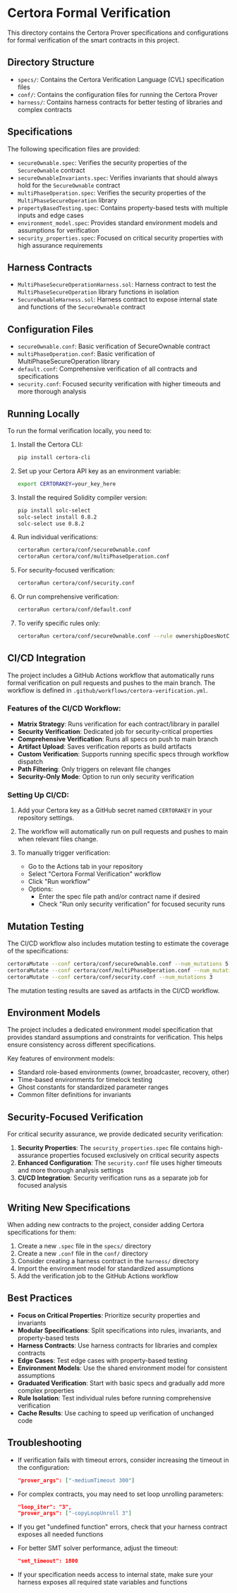 # Certora Formal Verification

This directory contains the Certora Prover specifications and configurations for formal verification of the smart contracts in this project.

## Directory Structure

- `specs/`: Contains the Certora Verification Language (CVL) specification files
- `conf/`: Contains the configuration files for running the Certora Prover
- `harness/`: Contains harness contracts for better testing of libraries and complex contracts

## Specifications

The following specification files are provided:

- `secureOwnable.spec`: Verifies the security properties of the `SecureOwnable` contract
- `secureOwnableInvariants.spec`: Verifies invariants that should always hold for the `SecureOwnable` contract
- `multiPhaseOperation.spec`: Verifies the security properties of the `MultiPhaseSecureOperation` library
- `propertyBasedTesting.spec`: Contains property-based tests with multiple inputs and edge cases
- `environment_model.spec`: Provides standard environment models and assumptions for verification
- `security_properties.spec`: Focused on critical security properties with high assurance requirements

## Harness Contracts

- `MultiPhaseSecureOperationHarness.sol`: Harness contract to test the `MultiPhaseSecureOperation` library functions in isolation
- `SecureOwnableHarness.sol`: Harness contract to expose internal state and functions of the `SecureOwnable` contract

## Configuration Files

- `secureOwnable.conf`: Basic verification of SecureOwnable contract
- `multiPhaseOperation.conf`: Basic verification of MultiPhaseSecureOperation library
- `default.conf`: Comprehensive verification of all contracts and specifications
- `security.conf`: Focused security verification with higher timeouts and more thorough analysis

## Running Locally

To run the formal verification locally, you need to:

1. Install the Certora CLI:
   ```bash
   pip install certora-cli
   ```

2. Set up your Certora API key as an environment variable:
   ```bash
   export CERTORAKEY=your_key_here
   ```

3. Install the required Solidity compiler version:
   ```bash
   pip install solc-select
   solc-select install 0.8.2
   solc-select use 0.8.2
   ```

4. Run individual verifications:
   ```bash
   certoraRun certora/conf/secureOwnable.conf
   certoraRun certora/conf/multiPhaseOperation.conf
   ```

5. For security-focused verification:
   ```bash
   certoraRun certora/conf/security.conf
   ```

6. Or run comprehensive verification:
   ```bash
   certoraRun certora/conf/default.conf
   ```

7. To verify specific rules only:
   ```bash
   certoraRun certora/conf/secureOwnable.conf --rule ownershipDoesNotChangeWithoutTransfer
   ```

## CI/CD Integration

The project includes a GitHub Actions workflow that automatically runs formal verification on pull requests and pushes to the main branch. The workflow is defined in `.github/workflows/certora-verification.yml`.

### Features of the CI/CD Workflow:

- **Matrix Strategy**: Runs verification for each contract/library in parallel
- **Security Verification**: Dedicated job for security-critical properties
- **Comprehensive Verification**: Runs all specs on push to main branch
- **Artifact Upload**: Saves verification reports as build artifacts
- **Custom Verification**: Supports running specific specs through workflow dispatch
- **Path Filtering**: Only triggers on relevant file changes
- **Security-Only Mode**: Option to run only security verification

### Setting Up CI/CD:

1. Add your Certora key as a GitHub secret named `CERTORAKEY` in your repository settings.

2. The workflow will automatically run on pull requests and pushes to main when relevant files change.

3. To manually trigger verification:
   - Go to the Actions tab in your repository
   - Select "Certora Formal Verification" workflow
   - Click "Run workflow"
   - Options:
     - Enter the spec file path and/or contract name if desired
     - Check "Run only security verification" for focused security runs

## Mutation Testing

The CI/CD workflow also includes mutation testing to estimate the coverage of the specifications:

```bash
certoraMutate --conf certora/conf/secureOwnable.conf --num_mutations 5
certoraMutate --conf certora/conf/multiPhaseOperation.conf --num_mutations 5
certoraMutate --conf certora/conf/security.conf --num_mutations 3
```

The mutation testing results are saved as artifacts in the CI/CD workflow.

## Environment Models

The project includes a dedicated environment model specification that provides standard assumptions and constraints for verification. This helps ensure consistency across different specifications.

Key features of environment models:
- Standard role-based environments (owner, broadcaster, recovery, other)
- Time-based environments for timelock testing
- Ghost constants for standardized parameter ranges
- Common filter definitions for invariants

## Security-Focused Verification

For critical security assurance, we provide dedicated security verification:

1. **Security Properties**: The `security_properties.spec` file contains high-assurance properties focused exclusively on critical security aspects
2. **Enhanced Configuration**: The `security.conf` file uses higher timeouts and more thorough analysis settings
3. **CI/CD Integration**: Security verification runs as a separate job for focused analysis

## Writing New Specifications

When adding new contracts to the project, consider adding Certora specifications for them:

1. Create a new `.spec` file in the `specs/` directory
2. Create a new `.conf` file in the `conf/` directory
3. Consider creating a harness contract in the `harness/` directory
4. Import the environment model for standardized assumptions
5. Add the verification job to the GitHub Actions workflow

## Best Practices

- **Focus on Critical Properties**: Prioritize security properties and invariants
- **Modular Specifications**: Split specifications into rules, invariants, and property-based tests
- **Harness Contracts**: Use harness contracts for libraries and complex contracts
- **Edge Cases**: Test edge cases with property-based testing
- **Environment Models**: Use the shared environment model for consistent assumptions
- **Graduated Verification**: Start with basic specs and gradually add more complex properties
- **Rule Isolation**: Test individual rules before running comprehensive verification
- **Cache Results**: Use caching to speed up verification of unchanged code

## Troubleshooting

- If verification fails with timeout errors, consider increasing the timeout in the configuration:
  ```json
  "prover_args": ["-mediumTimeout 300"]
  ```

- For complex contracts, you may need to set loop unrolling parameters:
  ```json
  "loop_iter": "3",
  "prover_args": ["-copyLoopUnroll 3"]
  ```

- If you get "undefined function" errors, check that your harness contract exposes all needed functions

- For better SMT solver performance, adjust the timeout:
  ```json
  "smt_timeout": 1800
  ```

- If your specification needs access to internal state, make sure your harness exposes all required state variables and functions 
